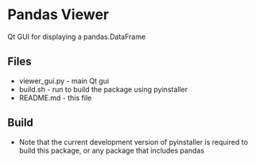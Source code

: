 Pandas Viewer
=============
Qt GUI for displaying a pandas.DataFrame

Files
-----
- viewer_gui.py - main Qt gui
- build.sh - run to build the package using pyinstaller
- README.md - this file

Build
-----
- Note that the current development version of pyinstaller is required to build
this package, or any package that includes pandas